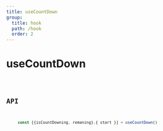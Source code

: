 ```yaml
---
title: useCountDown
group:
  title: hook
  path: /hook
  order: 2
---
```


# useCountDown

<code src="./demos/demo1.tsx" />

## API

```typescript
     const [{isCountDowning, remaning},{ start }] = useCountDown()
```